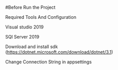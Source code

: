 #Before Run the Project

Required Tools And Configuration

Visual studio 2019

SQl Server 2019

Download and install sdk (https://dotnet.microsoft.com/download/dotnet/3.1)

Change Connection String in appsettings
